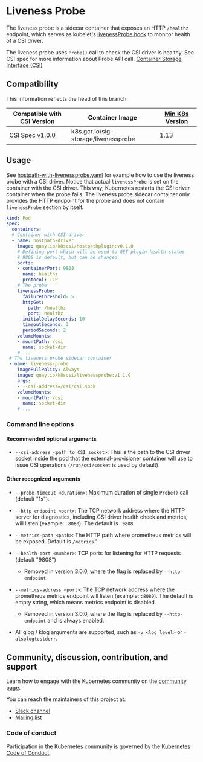 # Liveness Probe

The liveness probe is a sidecar container that exposes an HTTP `/healthz`
endpoint, which serves as kubelet's [livenessProbe hook](https://kubernetes.io/docs/concepts/workloads/pods/pod-lifecycle/#container-probes)
to monitor health of a CSI driver.

The liveness probe uses `Probe()` call to check the CSI driver is healthy.
See CSI spec for more information about Probe API call.
[Container Storage Interface (CSI)](https://github.com/container-storage-interface/spec/blob/master/spec.md#probe)

## Compatibility
This information reflects the head of this branch.

| Compatible with CSI Version                                                                | Container Image                      | [Min K8s Version](https://kubernetes-csi.github.io/docs/kubernetes-compatibility.html#minimum-version) |
| ------------------------------------------------------------------------------------------ | -------------------------------------| --------------- |
| [CSI Spec v1.0.0](https://github.com/container-storage-interface/spec/releases/tag/v1.0.0) | k8s.gcr.io/sig-storage/livenessprobe | 1.13            |


## Usage

See [hostpath-with-livenessprobe.yaml](https://github.com/kubernetes-csi/livenessprobe/blob/master/deployment/kubernetes/livenessprobe-sidecar.yaml)
for example how to use the liveness probe with a CSI driver. Notice that actual
`livenessProbe` is set on the container with the CSI driver. This way, Kubernetes
restarts the CSI driver container when the probe fails. The liveness probe
sidecar container only provides the HTTP endpoint for the probe and does not
contain `livenessProbe` section by itself.

```yaml
kind: Pod
spec:
  containers:
  # Container with CSI driver
  - name: hostpath-driver
    image: quay.io/k8scsi/hostpathplugin:v0.2.0
    # Defining port which will be used to GET plugin health status
    # 9808 is default, but can be changed.
    ports:
    - containerPort: 9808
      name: healthz
      protocol: TCP
    # The probe
    livenessProbe:
      failureThreshold: 5
      httpGet:
        path: /healthz
        port: healthz
      initialDelaySeconds: 10
      timeoutSeconds: 3
      periodSeconds: 2
    volumeMounts:
    - mountPath: /csi
      name: socket-dir
    # ...
 # The liveness probe sidecar container
 - name: liveness-probe
    imagePullPolicy: Always
    image: quay.io/k8scsi/livenessprobe:v1.1.0
    args:
    - --csi-address=/csi/csi.sock
    volumeMounts:
    - mountPath: /csi
      name: socket-dir
    # ...
```

### Command line options

#### Recommended optional arguments

* `--csi-address <path to CSI socket>`: This is the path to the CSI driver socket inside the pod that the external-provisioner container will use to issue CSI operations (`/run/csi/socket` is used by default).

#### Other recognized arguments

* `--probe-timeout <duration>`: Maximum duration of single `Probe()` call (default "1s").

* `--http-endpoint <port>`: The TCP network address where the HTTP server for diagnostics, including CSI driver health check and metrics, will listen (example: `:8080`). The default is `:9808`.

* `--metrics-path <path>`: The HTTP path where prometheus metrics will be exposed. Default is `/metrics`."

* `--health-port <number>`: TCP ports for listening for HTTP requests (default "9808")
  * Removed in version 3.0.0, where the flag is replaced by `--http-endpoint`.

* `--metrics-address <port>`: The TCP network address where the prometheus metrics endpoint will listen (example: `:8080`). The default is empty string, which means metrics endpoint is disabled.
  * Removed in version 3.0.0, where the flag is replaced by `--http-endpoint` and is always enabled.

* All glog / klog arguments are supported, such as `-v <log level>` or `-alsologtostderr`.

## Community, discussion, contribution, and support

Learn how to engage with the Kubernetes community on the [community page](http://kubernetes.io/community/).

You can reach the maintainers of this project at:

* [Slack channel](https://kubernetes.slack.com/messages/sig-storage)
* [Mailing list](https://groups.google.com/forum/#!forum/kubernetes-sig-storage)

### Code of conduct

Participation in the Kubernetes community is governed by the [Kubernetes Code of Conduct](code-of-conduct.md).
